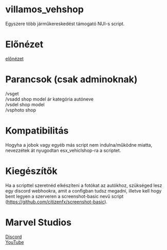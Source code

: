 # villamos_vehshop
Egyszere több járműkereskedést támogató NUI-s script.
# Előnézet
[előnézet](https://youtu.be/INfQ7QGtoNo)
# Parancsok (csak adminoknak)
/vsget <br/>
/vsadd shop model ár kategória autóneve <br/>
/vsdel shop model <br/>
/vsphoto shop
# Kompatibilitás
Hogyha a jobok vagy egyéb más script nem indulna/működne miatta, nevezzétek át nyugodtan esx_vehiclshop-ra a scriptet.
# Kiegészítők
Ha a scripttel szeretnéd elkészíteni a fotókat az autókhoz, szükséged lesz egy discord webhookra, amit a configban tudsz megadni, illetve kell hogy bent legyen a szerveren a screenshot-basic nevű script (https://github.com/citizenfx/screenshot-basic).
# Marvel Studios
[Discord](https://discord.gg/esnawXn5q5) <br/>
[YouTube](https://www.youtube.com/channel/UCEluDSZ6Y4fBB8OkKzcVx8A)
